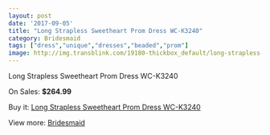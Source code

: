 ```yaml
---
layout: post
date: '2017-09-05'
title: "Long Strapless Sweetheart Prom Dress WC-K3240"
category: Bridesmaid
tags: ["dress","unique","dresses","beaded","prom"]
image: http://img.transblink.com/19180-thickbox_default/long-strapless-sweetheart-prom-dress-wc-k3240.jpg
---
```

Long Strapless Sweetheart Prom Dress WC-K3240

On Sales: **$264.99**
<a href="https://www.transblink.com/en/bridesmaid/5991-long-strapless-sweetheart-prom-dress-wc-k3240.html"><amp-img layout="responsive" width="600" height="600" src="//img.transblink.com/19180-thickbox_default/long-strapless-sweetheart-prom-dress-wc-k3240.jpg" alt="Long Strapless Sweetheart Prom Dress WC-K3240 0" /></a>
<a href="https://www.transblink.com/en/bridesmaid/5991-long-strapless-sweetheart-prom-dress-wc-k3240.html"><amp-img layout="responsive" width="600" height="600" src="//img.transblink.com/19181-thickbox_default/long-strapless-sweetheart-prom-dress-wc-k3240.jpg" alt="Long Strapless Sweetheart Prom Dress WC-K3240 1" /></a>

Buy it: [Long Strapless Sweetheart Prom Dress WC-K3240](https://www.transblink.com/en/bridesmaid/5991-long-strapless-sweetheart-prom-dress-wc-k3240.html "Long Strapless Sweetheart Prom Dress WC-K3240")

View more: [Bridesmaid](https://www.transblink.com/en/4-bridesmaid "Bridesmaid")